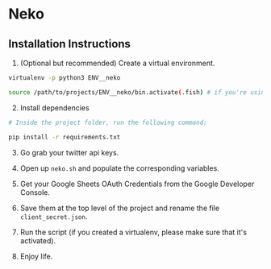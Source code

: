 # Neko

## Installation Instructions

1. (Optional but recommended) Create a virtual environment.

```bash
virtualenv -p python3 ENV__neko

source /path/to/projects/ENV__neko/bin.activate(.fish) # if you're using fish as a shell
```

2. Install dependencies

```bash
# Inside the project folder, run the following command:

pip install -r requirements.txt
```

3. Go grab your twitter api keys.

4. Open up `neko.sh` and populate the corresponding variables.

5. Get your Google Sheets OAuth Credentials from the Google Developer Console.

6. Save them at the top level of the project and rename the file
   `client_secret.json`.

7. Run the script (if you created a virtualenv, please make sure that it's
   activated).

8. Enjoy life.
